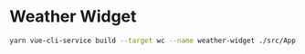 # Weather Widget

```bash
yarn vue-cli-service build --target wc --name weather-widget ./src/App.vue
```
